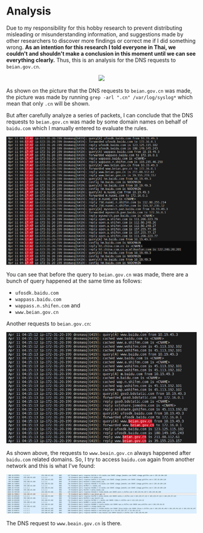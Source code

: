 # Analysis

Due to my responsibility for this hobby research to prevent distributing misleading or misunderstanding information, and suggestions made by other researchers to discover more findings or correct me if I did something wrong. **As an intention for this research I told everyone in Thai, we couldn't and shouldn't make a conclusion in this moment until we can see everything clearly.** Thus, this is an analysis for the DNS requests to `beian.gov.cn`.

<p align="center"><img src ="img/dnsmasq.jpg" /></p>

As shown on the picture that the DNS requests to `beian.gov.cn` was made, the picture was made by running `grep -arl ".cn" /var/log/syslog*` which mean that only `.cn` will be shown. 

But after carefully analyze a series of packets, I can conclude that the DNS requests to `beian.gov.cn` was made by some domain names on behalf of `baidu.com` which I manually entered to evaluate the rules.

<p align="center"><img src ="img/syslog_1.png" /></p>

You can see that before the query to `beian.gov.cn` was made, there are a bunch of query happened at the same time as follows:

- `ufosdk.baidu.com`
- `wappass.baidu.com`
- `wappass.n.shifen.com` and
- `www.beian.gov.cn`

Another requests to `beian.gov.cn`:

<p align="center"><img src ="img/syslog_2.png" /></p>

As shown above, the requests to `www.beain.gov.cn` always happened after `baidu.com` related domains. So, I try to access `baidu.com` again from another network and this is what I've found:

<p align="center"><img src ="img/wireshark.png" /></p>

The DNS request to `www.beain.gov.cn` is there.
